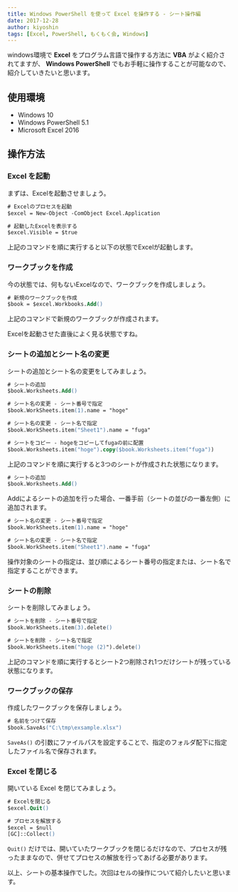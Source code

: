 ```yaml
---
title: Windows PowerShell を使って Excel を操作する - シート操作編
date: 2017-12-28
author: kiyoshin
tags: [Excel, PowerShell, もくもく会, Windows]
---
```


windows環境で **Excel** をプログラム言語で操作する方法に **VBA** がよく紹介されてますが、 **Windows PowerShell** でもお手軽に操作することが可能なので、紹介していきたいと思います。

## 使用環境

* Windows 10
* Windows PowerShell 5.1
* Microsoft Excel 2016

## 操作方法

### Excel を起動

まずは、Excelを起動させましょう。

```ps
# Excelのプロセスを起動
$excel = New-Object -ComObject Excel.Application

# 起動したExcelを表示する
$excel.Visible = $true
```

上記のコマンドを順に実行すると以下の状態でExcelが起動します。

### ワークブックを作成

今の状態では、何もないExcelなので、ワークブックを作成しましょう。

```ps
# 新規のワークブックを作成
$book = $excel.Workbooks.Add()
```

上記のコマンドで新規のワークブックが作成されます。

Excelを起動させた直後によく見る状態ですね。

### シートの追加とシート名の変更

シートの追加とシート名の変更をしてみましょう。

```ps
# シートの追加
$book.Worksheets.Add()

# シート名の変更 - シート番号で指定
$book.WorkSheets.item(1).name = "hoge"

# シート名の変更 - シート名で指定
$book.WorkSheets.item("Sheet1").name = "fuga"

# シートをコピー - hogeをコピーしてfugaの前に配置
$book.Worksheets.item("hoge").copy($book.Worksheets.item("fuga"))
```

上記のコマンドを順に実行すると3つのシートが作成された状態になります。

```ps
# シートの追加
$book.Worksheets.Add()
```

Addによるシートの追加を行った場合、一番手前（シートの並びの一番左側）に追加されます。

```ps
# シート名の変更 - シート番号で指定
$book.WorkSheets.item(1).name = "hoge"

# シート名の変更 - シート名で指定
$book.WorkSheets.item("Sheet1").name = "fuga"
```

操作対象のシートの指定は、並び順によるシート番号の指定または、シート名で指定することができます。

### シートの削除

シートを削除してみましょう。

```ps
# シートを削除 - シート番号で指定
$book.WorkSheets.item(3).delete()

# シートを削除 - シート名で指定
$book.WorkSheets.item("hoge (2)").delete()
```

上記のコマンドを順に実行するとシート2つ削除され1つだけシートが残っている状態になります。

### ワークブックの保存

作成したワークブックを保存しましょう。

```ps
# 名前をつけて保存
$book.SaveAs("C:\tmp\exsample.xlsx")
```

`SaveAs()` の引数にファイルパスを設定することで、指定のフォルダ配下に指定したファイル名で保存されます。

### Excel を閉じる

開いている Excel を閉じてみましょう。

```ps
# Excelを閉じる
$excel.Quit()

# プロセスを解放する
$excel = $null
[GC]::Collect()
```

`Quit()` だけでは、開いていたワークブックを閉じるだけなので、プロセスが残ったままなので、併せてプロセスの解放を行ってあげる必要があります。

以上、シートの基本操作でした。次回はセルの操作について紹介したいと思います。